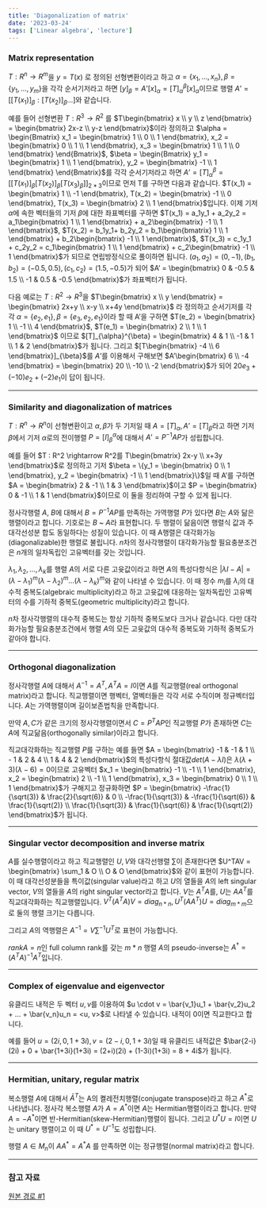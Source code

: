 ```yaml
---
title: 'Diagonalization of matrix'
date: '2023-03-24'
tags: ['Linear algebra', 'lecture']
---
```


### Matrix representation

$T : R^n \rightarrow R^m$을 $y=T(x)$ 로 정의된 선형변환이라고 하고 $\alpha = \{x_1, …, x_n\}, \beta = \{y_1, …, y_m\}$을 각각 순서기저라고 하면 $[y]_{\beta} = A’[x]_{\alpha} = [T]_{\alpha}^{\beta}[x]_{\alpha}$이므로 행렬 $A’=[[T(x_1)]_{\beta}:[T(x_2)]_{\beta}…]$와 같습니다.

예를 들어 선형변환 $T : R^3 \rightarrow R^2$ 를 $T\begin{bmatrix} x \\ y \\ z \end{bmatrix} = \begin{bmatrix} 2x-z \\ y-z \end{bmatrix}$이라 정의하고 $\alpha = \begin{Bmatrix} x_1 = \begin{bmatrix} 1 \\ 0 \\ 1 \end{bmatrix}, x_2 = \begin{bmatrix} 0 \\ 1 \\ 1 \end{bmatrix}, x_3 = \begin{bmatrix} 1 \\ 1 \\ 0 \end{bmatrix} \end{Bmatrix}$, $\beta = \begin{Bmatrix} y_1 = \begin{bmatrix} 1 \\ 1 \end{bmatrix}, y_2 = \begin{bmatrix} -1 \\ 1 \end{bmatrix} \end{Bmatrix}$를 각각 순서기저라고 하면 $A’ = [T]_{\alpha}^{\beta} = [[T(x_1)]_{\beta} [T(x_2)]_{\beta} [T(x_3)_{\beta}]]_{2*3}$이므로 먼저 T를 구하면 다음과 같습니다. $T(x_1) = \begin{bmatrix} 1 \\ -1 \end{bmatrix}, T(x_2) = \begin{bmatrix} -1 \\ 0 \end{bmatrix}, T(x_3) = \begin{bmatrix} 2 \\ 1 \end{bmatrix}$입니다. 이제 기저 $\alpha$에 속한 벡터들의 기저 $\beta$에 대한 좌표벡터를 구하면 $T(x_1) = a_1y_1 + a_2y_2 = a_1\begin{bmatrix} 1 \\ 1 \end{bmatrix} + a_2\begin{bmatrix} -1 \\ 1 \end{bmatrix}$, $T(x_2) = b_1y_1+ b_2y_2 = b_1\begin{bmatrix} 1 \\ 1 \end{bmatrix} + b_2\begin{bmatrix} -1 \\ 1 \end{bmatrix}$, $T(x_3) = c_1y_1 + c_2y_2 = c_1\begin{bmatrix} 1 \\ 1 \end{bmatrix} + c_2\begin{bmatrix} -1 \\ 1 \end{bmatrix}$가 되므로 연립방정식으로 풀이하면 됩니다. $(a_1, a_2) = (0, -1), (b_1, b_2) = (-0.5, 0.5), (c_1, c_2) = (1.5, -0.5)$가 되어 $A’ = \begin{bmatrix} 0 & -0.5 & 1.5 \\ -1 & 0.5 & -0.5 \end{bmatrix}$가 좌표벡터가 됩니다.

다음 예로는 $T : R^2 \rightarrow R^3$을 $T\begin{bmatrix} x \\ y \end{bmatrix} = \begin{bmatrix} 2x+y \\ x-y \\ x+4y \end{bmatrix}$ 라 정의하고 순서기저를 각각 $\alpha = \{e_2, e_1\}, \beta = \{e_3, e_2, e_1\}$이라 할 때 A’을 구하면 $T(e_2) = \begin{bmatrix} 1 \\ -1 \\ 4 \end{bmatrix}$, $T(e_1) = \begin{bmatrix} 2 \\ 1 \\ 1 \end{bmatrix}$ 이므로 $[T]_{\alpha}^{\beta} = \begin{bmatrix} 4 & 1 \\ -1 & 1 \\ 1 & 2 \end{bmatrix}$가 됩니다. 그리고 $[T\begin{bmatrix} -4 \\ 6 \end{bmatrix}]_{\beta}$를 $A’$를 이용해서 구해보면 $A’\begin{bmatrix} 6 \\ -4 \end{bmatrix} = \begin{bmatrix} 20 \\ -10 \\ -2 \end{bmatrix}$가 되어 $20e_3 + (-10)e_2 + (-2)e_1$이 답이 됩니다.

---

### Similarity and diagonalization of matrices

$T : R^n \rightarrow R^n$이 선형변환이고 $\alpha, \beta$가 두 기저일 때 $A = [T]_{\alpha}, A’ = [T]_{\beta}$라고 하면 기저 $\beta$에서 기저 $\alpha$로의 전이행렬 $P = [I]_{\beta}^{\alpha}$에 대해서 $A’ = P^{-1}AP$가 성립합니다.

예를 들어 $T : R^2 \rightarrow R^2를 T\begin{bmatrix} 2x-y \\ x+3y \end{bmatrix}$로 정의하고 기저 $\beta = \{y_1 = \begin{bmatrix} 0 \\ 1 \end{bmatrix}, y_2 = \begin{bmatrix} -1 \\ 1 \end{bmatrix}\}$일 때 A’를 구하면 $A = \begin{bmatrix} 2 & -1 \\ 1 & 3 \end{bmatrix}$이고 $P = \begin{bmatrix} 0 & -1 \\ 1 & 1 \end{bmatrix}$이므로 이 둘을 정리하여 구할 수 있게 됩니다.

정사각행렬 $A$, $B$에 대해서 $B = P^{-1}AP$를 만족하는 가역행렬 $P$가 있다면 $B$는 $A$와 닮은 행렬이라고 합니다. 기호로는 $B$ ~ $A$라 표현합니다. 두 행렬이 닮음이면 행렬식 값과 주대각선성분 합도 동일하다는 성질이 있습니다. 이 때 A행렬은 대각화가능(diagonalizable)한 행렬로 불립니다. $n$차의 정사각행렬이 대각화가능할 필요충분조건은 $n$개의 일차독립인 고유벡터를 갖는 것입니다.

$\lambda_1, \lambda_2, …, \lambda_k$를 행렬 $A$의 서로 다른 고윳값이라고 하면 $A$의 특성다항식은 $|\lambda I-A| = (\lambda - \lambda_1)^m(\lambda - \lambda_2)^m…(\lambda - \lambda_k)^m$와 같이 나타낼 수 있습니다. 이 때 정수 $m_i$를 $\lambda_i$의 대수적 중복도(algebraic multiplicity)라고 하고 고윳값에 대응하는 일차독립인 고유벡터의 수를 기하적 중복도(geometric multiplicity)라고 합니다.

$n$차 정사각행렬의 대수적 중복도는 항상 기하적 중복도보다 크거나 같습니다. 다만 대각화가능할 필요충분조건에서 행렬 $A$의 모든 고윳값의 대수적 중복도와 기하적 중복도가 같아야 합니다.

---

### Orthogonal diagonalization

정사각행렬 $A$에 대해서 $A^{-1} = A^T, A^TA = I$이면 $A$를 직교행렬(real orthogonal matrix)라고 합니다. 직교행렬이면 행벡터, 열벡터들은 각각 서로 수직이며 정규벡터입니다. $A$는 가역행렬이며 길이보존법칙을 만족합니다.

만약 $A, C$가 같은 크기의 정사각행렬이면서 $C = P^TAP$인 직교행렬 $P$가 존재하면 $C$는 $A$에 직교닮음(orthogonally similar)이라고 합니다.

직교대각화하는 직교행렬 $P$를 구하는 예를 들면 $A = \begin{bmatrix} -1 & -1 & 1 \\ - 1 & 2 & 4 \\ 1 & 4 & 2 \end{bmatrix}$의 특성다항식 절대값$det(A-\lambda I)$은 $\lambda (\lambda + 3) (\lambda - 6) = 0$이므로 고유벡터 $x_1 = \begin{bmatrix} -1 \\ -1 \\ 1 \end{bmatrix}, x_2 = \begin{bmatrix} 2 \\ -1 \\ 1 \end{bmatrix}, x_3 = \begin{bmatrix} 0 \\ 1 \\ 1 \end{bmatrix}$가 구해지고 정규화하면 $P = \begin{bmatrix} -\frac{1}{\sqrt(3)} & \frac{2}{\sqrt(6)} & 0 \\ -\frac{1}{\sqrt(3)} & -\frac{1}{\sqrt(6)} & \frac{1}{\sqrt(2)} \\ \frac{1}{\sqrt(3)} & \frac{1}{\sqrt(6)} & \frac{1}{\sqrt(2)} \end{bmatrix}$가 됩니다.

---

### Singular vector decomposition and inverse matrix

$A$를 실수행렬이라고 하고 직교행렬인 $U, V$와 대각선행렬 $\sum$이 존재한다면 $U^TAV = \begin{bmatrix} \sum_1 & O \\ O & O \end{bmatrix}$와 같이 표현이 가능합니다. 이 때 대각선성분들을 특이값(singular value)라고 하고 $U$의 열들을 $A$의 left singular vector, $V$의 열들을 $A$의 right singular vector라고 합니다. $V$는 $A^TA$를, $U$는 $AA^T$를 직교대각화하는 직교행렬입니다. $V^T(A^TA)V = diag_{n*n}, U^T(AA^T)U = diag_{m*m}$으로 둘의 행렬 크기는 다릅니다.

그리고 $A$의 역행렬은 $A^{-1} = V\sum^{-1}U^T$로 표현이 가능합니다.

$rankA = n$인 full column rank를 갖는 $m*n$ 행렬 $A$의 pseudo-inverse는 $A^{\dagger} = (A^TA)^{-1}A^T$입니다.

---

### Complex of eigenvalue and eigenvector

유클리드 내적은 두 벡터 $u, v$를 이용하여 $u \cdot v = \bar{v_1}u_1 + \bar{v_2}u_2 + … + \bar{v_n}u_n = <u, v>$로 나타낼 수 있습니다. 내적이 0이면 직교한다고 합니다.

예를 들어 $u = (2i, 0, 1+3i), v = (2-i, 0, 1+3i)$일 때 유클리드 내적값은 $\bar{2-i}(2i) + 0 + \bar{1+3i}(1+3i) = (2+i)(2i) + (1-3i)(1+3i) = 8 + 4i$가 됩니다.

---

### Hermitian, unitary, regular matrix

복소행렬 $A$에 대해서 $\bar{A}^T$는 A의 켤레전치행렬(conjugate transpose)라고 하고 $A^*$로 나타냅니다. 정사각 복소행렬 $A$가 $A = A^*$이면 $A$는 Hermitian행렬이라고 합니다. 만약 $A = -A^*$이면 반-Hermitian(skew-Hermitian)행렬이 됩니다. 그리고 $U^*U = I$이면 $U$는 unitary 행렬이고 이 때  $U^* = U^{-1}$도 성립합니다.

행렬 $A \in M_n$이 $AA^* = A^*A$ 를 만족하면 이는 정규행렬(normal matrix)라고 합니다.

---

### 참고 자료

[원본 경로 #1](http://matrix.skku.ac.kr/2015-Album/BigBook-LinearAlgebra-2015.pdf)